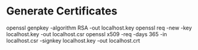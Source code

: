 # Generate Certificates

openssl genpkey -algorithm RSA -out localhost.key
openssl req -new -key localhost.key -out localhost.csr
openssl x509 -req -days 365 -in localhost.csr -signkey localhost.key -out localhost.crt
